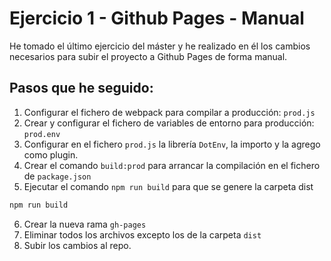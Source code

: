 # Ejercicio 1 - Github Pages - Manual

He tomado el último ejercicio del máster y he realizado en él los cambios necesarios para subir el proyecto a Github Pages de forma manual. 

## Pasos que he seguido: 
1. Configurar el fichero de webpack para compilar a producción: `prod.js`
2. Crear y configurar el fichero de variables de entorno para producción: `prod.env` 
3. Configurar en el fichero `prod.js` la librería `DotEnv`, la importo y la agrego como plugin.
4. Crear el comando `build:prod` para arrancar la compilación en el fichero de `package.json`
5. Ejecutar el comando `npm run build` para que se genere la carpeta dist
```bash
npm run build
```
6. Crear la nueva rama `gh-pages`
7. Eliminar todos los archivos excepto los de la carpeta `dist`
8. Subir los cambios al repo.